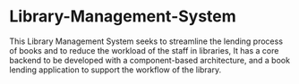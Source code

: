 # Library-Management-System

This Library Management System seeks to streamline the lending process of books and to reduce the workload of the staff in libraries, 
It has a core backend to be developed with a component-based architecture, and a book lending application to support the workflow of the library.
